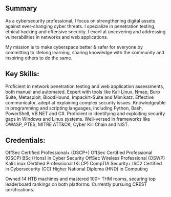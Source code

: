 ## Summary

As a cybersecurity professional, I focus on strengthening digital assets against ever-changing cyber threats. I specialize in penetration testing, ethical hacking and offensive security. I excel at uncovering and addressing vulnerabilities in networks and web applications.

My mission is to make cyberspace better & safer for everyone by committing to lifelong learning, sharing knowledge with the community and inspiring others to do the same.

## Key Skills:

Proficient in network penetration testing and web application assessments, both manual and automated.
Expert with tools like Kali Linux, Nmap, Burp Suite, Metasploit, BloodHound, Impackrt-Suite and Mimikatz.
Effective communicator, adept at explaining complex security issues.
Knowledgeable in programming and scripting languages, including Python, Bash, PowerShell, VB.NET and C#.
Proficient in identifying and exploiting security gaps in Windows and Linux systems.
Well-versed in frameworks like OWASP, PTES, MITRE ATT&CK, Cyber Kill Chain and NIST.

## Credentials:

OffSec Certified Professional+ (OSCP+)
OffSec Certified Professional (OSCP)
BSc (Hons) in Cyber Security
OffSec Wireless Professional (OSWP)
Kali Linux Certified Professional (KLCP)
CompTIA Security+
ISC2 Certified in Cybersecurity (CC)
Higher National Diploma (HND) in Computing 


Owned 14 HTB machines and mastered 100+ THM rooms, securing top leaderboard rankings on both platforms.
Currently pursuing CREST certifications.
